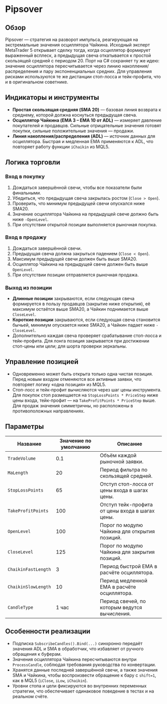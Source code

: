 # Pipsover

## Обзор
Pipsover — стратегия на разворот импульса, реагирующая на экстремальные значения осциллятора Чайкина. Исходный эксперт MetaTrader 5 открывает сделку тогда, когда осциллятор формирует выраженный всплеск, а предыдущая свеча откатывается к простой скользящей средней с периодом 20. Порт на C# сохраняет ту же идею: значение осциллятора пересчитывается через линию накопления/распределения и пару экспоненциальных средних. Для управления рисками используются те же дистанции стоп-лосса и тейк-профита, что и в оригинальном советнике.

## Индикаторы и инструменты
- **Простая скользящая средняя (SMA 20)** — базовая линия возврата к среднему, которой должна коснуться предыдущая свеча.
- **Осциллятор Чайкина (EMA 3 – EMA 10 от ADL)** — измеряет давление покупателей и продавцов. Сильные отрицательные значения готовят покупки, сильные положительные значения — продажи.
- **Линия накопления/распределения (ADL)** — источник данных для осциллятора. Быстрая и медленная EMA применяются к ADL, что повторяет работу функции `iChaikin` из MQL5.

## Логика торговли
### Вход в покупку
1. Дождаться завершённой свечи, чтобы все показатели были финальными.
2. Убедиться, что предыдущая свеча закрылась ростом (`Close > Open`).
3. Проверить, что минимум предыдущей свечи опускался ниже SMA20.
4. Значение осциллятора Чайкина на предыдущей свече должно быть ниже `-OpenLevel`.
5. При отсутствии открытой позиции выполняется рыночная покупка.

### Вход в продажу
1. Дождаться завершённой свечи.
2. Предыдущая свеча должна закрыться падением (`Close < Open`).
3. Максимум предыдущей свечи должен быть выше SMA20.
4. Осциллятор Чайкина на предыдущей свече должен быть выше `OpenLevel`.
5. При отсутствии позиции отправляется рыночная продажа.

### Выход из позиции
- **Длинные позиции** закрываются, если следующая свеча формируется в пользу продавцов (закрытие ниже открытия), её максимум остаётся выше SMA20, а Чайкин поднимается выше `CloseLevel`.
- **Короткие позиции** закрываются, если следующая свеча становится бычьей, минимум опускается ниже SMA20, а Чайкин падает ниже `-CloseLevel`.
- Дополнительно каждая свеча проверяет срабатывание стоп-лосса и тейк-профита. Для лонга позиция закрывается при достижении стоп-цены или цели; для шорта проверки зеркальны.

## Управление позицией
- Одновременно может быть открыта только одна чистая позиция. Перед новым входом отменяются все активные заявки, что повторяет логику «одна позиция» из MQL5.
- Стоп-лосс и тейк-профит вычисляются через шаг цены инструмента. Для покупок стоп размещается на `StopLossPoints * PriceStep` ниже цены входа, тейк-профит — на `TakeProfitPoints * PriceStep` выше. Для продаж значения симметричны, но расположены в противоположных направлениях.

## Параметры
| Название | Значение по умолчанию | Описание |
| --- | --- | --- |
| `TradeVolume` | 0.1 | Объём каждой рыночной заявки. |
| `MaLength` | 20 | Период фильтра по скользящей средней. |
| `StopLossPoints` | 65 | Отступ стоп-лосса от цены входа в шагах цены. |
| `TakeProfitPoints` | 100 | Отступ тейк-профита от цены входа в шагах цены. |
| `OpenLevel` | 100 | Порог по модулю Чайкина для открытия позиций. |
| `CloseLevel` | 125 | Порог по модулю Чайкина для закрытия позиций. |
| `ChaikinFastLength` | 3 | Период быстрой EMA в расчёте осциллятора. |
| `ChaikinSlowLength` | 10 | Период медленной EMA в расчёте осциллятора. |
| `CandleType` | 1 час | Период свечей, по которым ведутся вычисления. |

## Особенности реализации
- Подписка `SubscribeCandles().Bind(...)` синхронно передаёт значения ADL и SMA в обработчик, что избавляет от ручного обращения к буферам.
- Значения осциллятора Чайкина пересчитываются внутри `ProcessCandle`, соблюдая требования руководства по конвертации.
- Хранятся данные последней завершённой свечи, а также значения SMA и Чайкина, чтобы воспроизвести обращение к бару с `shift=1`, как в MQL5 (`iClose`, `iLow`, `iChaikin`).
- Уровни стопа и цели фиксируются во внутренних переменных стратегии, что обеспечивает одинаковое поведение в тестах и на реальном счёте.
